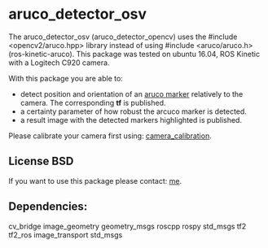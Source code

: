 # aruco_detector_osv

The aruco_detector_osv (aruco_detector_opencv) uses the #include <opencv2/aruco.hpp> library instead of using #include <aruco/aruco.h> (ros-kinetic-aruco). This package was tested on ubuntu 16.04, ROS Kinetic with a Logitech C920 camera. 

With this package you are able to:

* detect position and orientation of an [aruco marker](http://chev.me/arucogen/) relatively to the camera. The corresponding **tf** is published.
* a certainty parameter of how robust the arcuco marker is detected. 
* a result image with the detected markers highlighted is published.

Please calibrate your camera first using: [camera_calibration](http://wiki.ros.org/camera_calibration).

## License BSD
If you want to use this package please contact: [me](https://simact.de/about_me).

## Dependencies:
cv_bridge image_geometry geometry_msgs roscpp rospy std_msgs tf2 tf2_ros image_transport std_msgs
